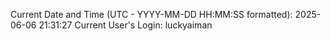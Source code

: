 Current Date and Time (UTC - YYYY-MM-DD HH:MM:SS formatted): 2025-06-06 21:31:27
Current User's Login: luckyaiman
